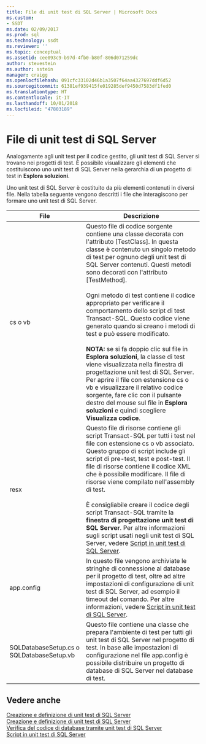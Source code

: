 ```yaml
---
title: File di unit test di SQL Server | Microsoft Docs
ms.custom:
- SSDT
ms.date: 02/09/2017
ms.prod: sql
ms.technology: ssdt
ms.reviewer: ''
ms.topic: conceptual
ms.assetid: cee093c9-b97d-4fb0-b80f-806d071259dc
author: stevestein
ms.author: sstein
manager: craigg
ms.openlocfilehash: 091cfc33102d46b1a3507f64aa4327697ddf6d52
ms.sourcegitcommit: 61381ef939415fe019285def9450d7583df1fed0
ms.translationtype: HT
ms.contentlocale: it-IT
ms.lasthandoff: 10/01/2018
ms.locfileid: "47803189"
---
```

# <a name="sql-server-unit-test-files"></a>File di unit test di SQL Server
Analogamente agli unit test per il codice gestito, gli unit test di SQL Server si trovano nei progetti di test. È possibile visualizzare gli elementi che costituiscono uno unit test di SQL Server nella gerarchia di un progetto di test in **Esplora soluzioni**.  
  
Uno unit test di SQL Server è costituito da più elementi contenuti in diversi file. Nella tabella seguente vengono descritti i file che interagiscono per formare uno unit test di SQL Server.  
  
|**File**|**Descrizione**|  
|------------|-------------------|  
|cs o vb|Questo file di codice sorgente contiene una classe decorata con l'attributo [TestClass]. In questa classe è contenuto un singolo metodo di test per ognuno degli unit test di SQL Server contenuti. Questi metodi sono decorati con l'attributo [TestMethod].<br /><br />Ogni metodo di test contiene il codice appropriato per verificare il comportamento dello script di test Transact\-SQL. Questo codice viene generato quando si creano i metodi di test e può essere modificato.<br /><br />**NOTA:** se si fa doppio clic sul file in **Esplora soluzioni**, la classe di test viene visualizzata nella finestra di progettazione unit test di SQL Server. Per aprire il file con estensione cs o vb e visualizzare il relativo codice sorgente, fare clic con il pulsante destro del mouse sul file in **Esplora soluzioni** e quindi scegliere **Visualizza codice**.|  
|resx|Questo file di risorse contiene gli script Transact\-SQL per tutti i test nel file con estensione cs o vb associato. Questo gruppo di script include gli script di pre-test, test e post-test. Il file di risorse contiene il codice XML che è possibile modificare. Il file di risorse viene compilato nell'assembly di test.<br /><br />È consigliabile creare il codice degli script Transact\-SQL tramite la **finestra di progettazione unit test di SQL Server**. Per altre informazioni sugli script usati negli unit test di SQL Server, vedere [Script in unit test di SQL Server](../ssdt/scripts-in-sql-server-unit-tests.md).|  
|app.config|In questo file vengono archiviate le stringhe di connessione al database per il progetto di test, oltre ad altre impostazioni di configurazione di unit test di SQL Server, ad esempio il timeout del comando. Per altre informazioni, vedere [Script in unit test di SQL Server](../ssdt/scripts-in-sql-server-unit-tests.md).|  
|SQLDatabaseSetup.cs o SQLDatabaseSetup.vb|Questo file contiene una classe che prepara l'ambiente di test per tutti gli unit test di SQL Server nel progetto di test. In base alle impostazioni di configurazione nel file app.config è possibile distribuire un progetto di database di SQL Server nel database di test.|  
  
## <a name="see-also"></a>Vedere anche  
[Creazione e definizione di unit test di SQL Server](../ssdt/creating-and-defining-sql-server-unit-tests.md)  
[Creazione e definizione di unit test di SQL Server](../ssdt/creating-and-defining-sql-server-unit-tests.md)  
[Verifica del codice di database tramite unit test di SQL Server](../ssdt/verifying-database-code-by-using-sql-server-unit-tests.md)  
[Script in unit test di SQL Server](../ssdt/scripts-in-sql-server-unit-tests.md)  
  
